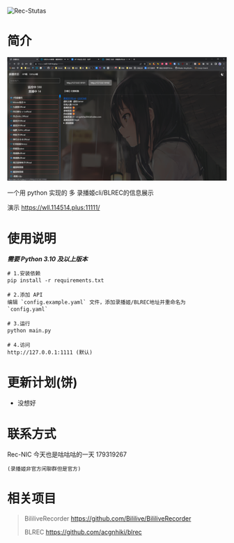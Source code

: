 ![Rec-Stutas](https://socialify.git.ci/jkfujr/Rec-Stutas/image?font=Raleway&forks=1&issues=1&language=1&logo=https%3A%2F%2Fraw.githubusercontent.com%2Fjkfujr%2FRec-Stutas%2Fmain%2Fimages%2Flogo.svg&name=1&owner=1&pattern=Plus&pulls=1&stargazers=1&theme=Auto)

# 简介

![截图_1](./images/%E6%88%AA%E5%9B%BE_1.png)

一个用 python 实现的 多 录播姬cli/BLREC的信息展示

演示 https://wll.114514.plus:11111/

# 使用说明

**_需要 Python 3.10 及以上版本_**

```
# 1.安装依赖
pip install -r requirements.txt

# 2.添加 API
编辑 `config.example.yaml` 文件，添加录播姬/BLREC地址并重命名为 `config.yaml`

# 3.运行
python main.py

# 4.访问
http://127.0.0.1:1111 (默认)
```

# 更新计划(饼)

- 没想好

# 联系方式

Rec-NIC 今天也是咕咕咕的一天 179319267

    (录播姬非官方闲聊群但是官方)

# 相关项目

> BililiveRecorder https://github.com/Bililive/BililiveRecorder
>
> BLREC https://github.com/acgnhiki/blrec
